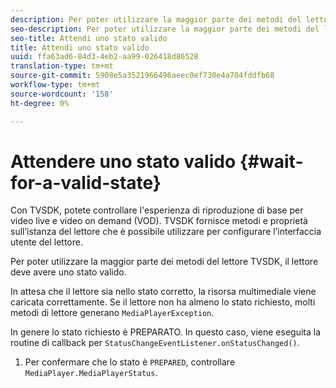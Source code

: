 ```yaml
---
description: Per poter utilizzare la maggior parte dei metodi del lettore TVSDK, il lettore deve avere uno stato valido.
seo-description: Per poter utilizzare la maggior parte dei metodi del lettore TVSDK, il lettore deve avere uno stato valido.
seo-title: Attendi uno stato valido
title: Attendi uno stato valido
uuid: ffa63ad6-84d3-4eb2-aa99-026418d86528
translation-type: tm+mt
source-git-commit: 5908e5a3521966496aeec0ef730e4a704fddfb68
workflow-type: tm+mt
source-wordcount: '158'
ht-degree: 0%

---
```



# Attendere uno stato valido {#wait-for-a-valid-state}

Con TVSDK, potete controllare l&#39;esperienza di riproduzione di base per video live e video on demand (VOD). TVSDK fornisce metodi e proprietà sull’istanza del lettore che è possibile utilizzare per configurare l’interfaccia utente del lettore.

Per poter utilizzare la maggior parte dei metodi del lettore TVSDK, il lettore deve avere uno stato valido.

In attesa che il lettore sia nello stato corretto, la risorsa multimediale viene caricata correttamente. Se il lettore non ha almeno lo stato richiesto, molti metodi di lettore generano `MediaPlayerException`.

In genere lo stato richiesto è PREPARATO. In questo caso, viene eseguita la routine di callback per `StatusChangeEventListener.onStatusChanged()`.

1. Per confermare che lo stato è `PREPARED`, controllare `MediaPlayer.MediaPlayerStatus`.

